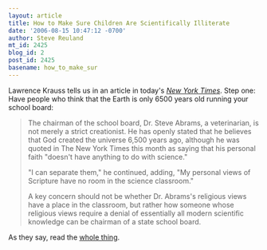 ```yaml
---
layout: article
title: How to Make Sure Children Are Scientifically Illiterate
date: '2006-08-15 10:47:12 -0700'
author: Steve Reuland
mt_id: 2425
blog_id: 2
post_id: 2425
basename: how_to_make_sur
---
```

Lawrence Krauss tells us in an article in today's [_New York Times_](http://www.nytimes.com/2006/08/15/science/sciencespecial2/15essa.html).  Step one:  Have people who think that the Earth is only 6500 years old running your school board:  

> The chairman of the school board, Dr. Steve Abrams, a veterinarian, is not merely a strict creationist. He has openly stated that he believes that God created the universe 6,500 years ago, although he was quoted in The New York Times this month as saying that his personal faith "doesn't have anything to do with science."
> 
> "I can separate them," he continued, adding, "My personal views of Scripture have no room in the science classroom."
> 
> A key concern should not be whether Dr. Abrams's religious views have a place in the classroom, but rather how someone whose religious views require a denial of essentially all modern scientific knowledge can be chairman of a state school board.

   

As they say, read the [whole thing](http://www.nytimes.com/2006/08/15/science/sciencespecial2/15essa.html).
